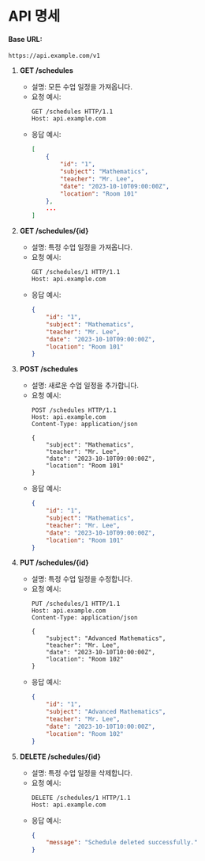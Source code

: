 #  API 명세

#### Base URL:
```
https://api.example.com/v1
```
1. **GET /schedules**
    - 설명: 모든 수업 일정을 가져옵니다.
    - 요청 예시:
        ```http
        GET /schedules HTTP/1.1
        Host: api.example.com
        ```
    - 응답 예시:
        ```json
        [
            {
                "id": "1",
                "subject": "Mathematics",
                "teacher": "Mr. Lee",
                "date": "2023-10-10T09:00:00Z",
                "location": "Room 101"
            },
            ...
        ]
        ```

2. **GET /schedules/{id}**
    - 설명: 특정 수업 일정을 가져옵니다.
    - 요청 예시:
        ```http
        GET /schedules/1 HTTP/1.1
        Host: api.example.com
        ```
    - 응답 예시:
        ```json
        {
            "id": "1",
            "subject": "Mathematics",
            "teacher": "Mr. Lee",
            "date": "2023-10-10T09:00:00Z",
            "location": "Room 101"
        }
        ```

3. **POST /schedules**
    - 설명: 새로운 수업 일정을 추가합니다.
    - 요청 예시:
        ```http
        POST /schedules HTTP/1.1
        Host: api.example.com
        Content-Type: application/json

        {
            "subject": "Mathematics",
            "teacher": "Mr. Lee",
            "date": "2023-10-10T09:00:00Z",
            "location": "Room 101"
        }
        ```
    - 응답 예시:
        ```json
        {
            "id": "1",
            "subject": "Mathematics",
            "teacher": "Mr. Lee",
            "date": "2023-10-10T09:00:00Z",
            "location": "Room 101"
        }
        ```

4. **PUT /schedules/{id}**
    - 설명: 특정 수업 일정을 수정합니다.
    - 요청 예시:
        ```http
        PUT /schedules/1 HTTP/1.1
        Host: api.example.com
        Content-Type: application/json

        {
            "subject": "Advanced Mathematics",
            "teacher": "Mr. Lee",
            "date": "2023-10-10T10:00:00Z",
            "location": "Room 102"
        }
        ```
    - 응답 예시:
        ```json
        {
            "id": "1",
            "subject": "Advanced Mathematics",
            "teacher": "Mr. Lee",
            "date": "2023-10-10T10:00:00Z",
            "location": "Room 102"
        }
        ```

5. **DELETE /schedules/{id}**
    - 설명: 특정 수업 일정을 삭제합니다.
    - 요청 예시:
        ```http
        DELETE /schedules/1 HTTP/1.1
        Host: api.example.com
        ```
    - 응답 예시:
        ```json
        {
            "message": "Schedule deleted successfully."
        }
        ```
